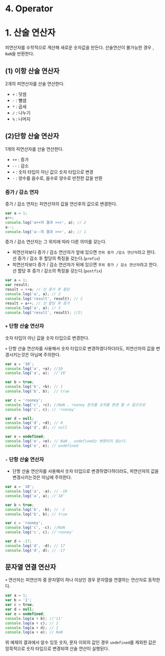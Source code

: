 # 4. Operator

# 1. 산술 연산자

피연산자를 수학적으로 계산해 새로운 숫자값을 만든다. 산술연산이 불가능한 경우 , `NaN`을 반환한다.

## (1) 이항 산술 연산자

2개의 피연산자를 산술 연산한다.

- `+` : 덧셈
- `-` : 뺄셈
- `*` : 곱세
- `/` : 나누기
- `%` : 나머지

## (2)단항 산술 연산자

1개의 피연산자를 산술 연산한다.

- `++` : 증가
- `--` : 감소
- `+` : 숫자 타입이 아닌 값으 숫자 타입으로 변경
- `-` : 양수를 음수로, 음수로 양수로 반전한 값을 반환

### 증가 / 감소 연자

증가 / 감소 연자는 피연산자의 값을 연산후의 값으로 변경한다. 

```jsx
var a = 1;
a++;
console.log('a++의 결과 >>>', a); // 2
a--;
console.log('a--의 결과 >>>', a); // 1
```

증가 / 감소 연산자는 그 위치에 따라 다른 의미를 갖는다. 

- 피연산자보다 증가 / 감소 연산자가 앞에 있으면 `전위 증가 /감소 연산자`라고 한다.  선 증가 / 감소 후 할당의 특징을 갖는다.(`prefix`)
- 피연산자보다 증가 / 감소 연산자가 뒤에 있으면 `후위 증가 / 감소 연산자`라고 한다. 선 할당 후 증가 / 감소의 특징을 갖는다.(`postfix`)

```jsx
var a = 1;
var result;
result = ++a; // 선 증가 후 할당
console.log('a', a); // 2
console.log('result', result); // 2
result = a++; // 선 할당 후 증가
console.log('a', a); // 3
console.log('result', result); //2\
```

### `+` 단항 산술 연산자

숫자 타입이 아닌 값을 숫자 타입으로 변경한다.

`+` 단항 산술 연산자를 사용해서 숫자 타입으로 변경하였다하더라도, 피연산자의 값을 변경시키는것은 아님에 주의한다.

```jsx
var a = '10';
console.log('a', +a); //10
console.log('a', a);  //'10'

var b = true;
console.log('b', +b); // 1
console.log('b', b);  // true

var c = 'rooney';
console.log('c', +c); //NaN , rooney 문자를 숫자를 변경 할 수 없으므로
console.log('c', c); // 'rooney'

var d = null;
console.log('d', +d); // 0
console.log('d', d); // null

var e = undefined;
console.log('e', +e); // NaN , undefined는 변환되지 않는다.
console.log('e', e); // undefined
```

### `-` 단항 산술 연산자

- 단항 산술 연산자를 사용해서 숫자 타입으로 변경하였다하더라도, 피연산자의 값을 변경시키는것은 아님에 주의한다.

```jsx
var a = '10';
console.log('a', -a); // -10
console.log('a', a); //'10'

var b = true;
console.log('b', -b); // -1
console.log('b', b); // true

var c = 'rooney';
console.log('c', -c); //NaN
console.log('c', c); //'rooney'

var d = -17;
console.log('d', -d); // 17
console.log('d', d); // -17
```

## 문자열 연결 연산자

`+` 연산자는 피연산자 중 문자열이 하나 이상인 경우 문자열을 연결하는 연산자로 동작한다. 

```jsx
var a = 1;
var b = '1';
var c = true;
var d = null;
var e = undefined;
console.log(a + b); //'11'
console.log(a + c); // 2
console.log(a + d); // 1
console.log(a + e); // NaN
```

위 예제의 결과에서 알수 있듯 숫자, 문자 이외의 값인 경우 `undefined`를 제외한 값은 암묵적으로 숫자 타입으로 변경되여 산술 연산이 실행된다.
